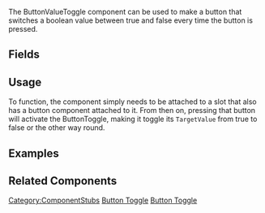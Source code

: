 <languages></languages> <translate>

The ButtonValueToggle component can be used to make a button that
switches a boolean value between true and false every time the button is
pressed.

## Fields

## Usage

To function, the component simply needs to be attached to a slot that
also has a button component attached to it. From then on, pressing that
button will activate the ButtonToggle, making it toggle its
`TargetValue` from true to false or the other way round.

## Examples

## Related Components

</translate>

[Category:ComponentStubs](Category:ComponentStubs "wikilink") [Button
Toggle](Category:Components{{#translation:}} "wikilink") [Button
Toggle](Category:Components:Common_UI:Button_Interactions{{#translation:}} "wikilink")